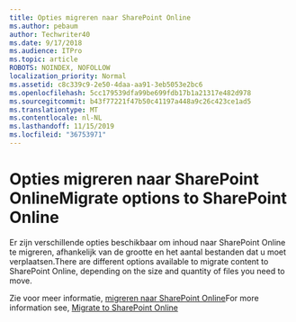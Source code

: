```yaml
---
title: Opties migreren naar SharePoint Online
ms.author: pebaum
author: Techwriter40
ms.date: 9/17/2018
ms.audience: ITPro
ms.topic: article
ROBOTS: NOINDEX, NOFOLLOW
localization_priority: Normal
ms.assetid: c8c339c9-2e50-4daa-aa91-3eb5053e2bc6
ms.openlocfilehash: 5cc179539dfa99be699fdb17b1a21317e482d978
ms.sourcegitcommit: b43f77221f47b50c41197a448a9c26c423ce1ad5
ms.translationtype: MT
ms.contentlocale: nl-NL
ms.lasthandoff: 11/15/2019
ms.locfileid: "36753971"
---
```

# <a name="migrate-options-to-sharepoint-online"></a><span data-ttu-id="12e77-102">Opties migreren naar SharePoint Online</span><span class="sxs-lookup"><span data-stu-id="12e77-102">Migrate options to SharePoint Online</span></span>

<span data-ttu-id="12e77-103">Er zijn verschillende opties beschikbaar om inhoud naar SharePoint Online te migreren, afhankelijk van de grootte en het aantal bestanden dat u moet verplaatsen.</span><span class="sxs-lookup"><span data-stu-id="12e77-103">There are different options available to migrate content to SharePoint Online, depending on the size and quantity of files you need to move.</span></span>
  
<span data-ttu-id="12e77-104">Zie voor meer informatie, [migreren naar SharePoint Online](https://go.microsoft.com/fwlink/?linkid-2022029)</span><span class="sxs-lookup"><span data-stu-id="12e77-104">For more information see, [Migrate to SharePoint Online](https://go.microsoft.com/fwlink/?linkid-2022029)</span></span>
  

